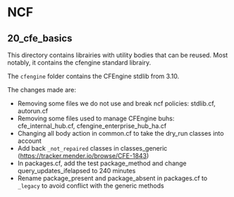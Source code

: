 # NCF

## 20_cfe_basics

This directory contains librairies with utility bodies that can be reused. Most notably, it contains the cfengine standard librairy.

The `cfengine` folder contains the CFEngine stdlib from 3.10.

The changes made are:

* Removing some files we do not use and break ncf policies: stdlib.cf, autorun.cf
* Removing some files used to manage CFEngine buhs: cfe_internal_hub.cf, cfengine_enterprise_hub_ha.cf
* Changing all body action in common.cf to take the dry_run classes into account
* Add back `_not_repaired` classes in classes_generic (https://tracker.mender.io/browse/CFE-1843)
* In packages.cf, add the test package_method and change query_updates_ifelapsed to 240 minutes
* Rename package_present and package_absent in packages.cf to `_legacy` to avoid conflict with the generic methods
